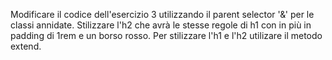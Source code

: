 Modificare il codice dell'esercizio 3 utilizzando il parent selector '&' per le classi annidate.
Stilizzare l'h2 che avrà le stesse regole di h1 con in più in padding di 1rem e un borso rosso.
Per stilizzare l'h1 e l'h2 utilizare il metodo extend.
